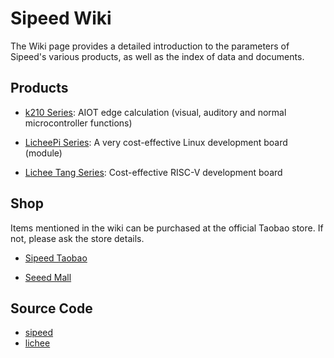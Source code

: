Sipeed Wiki
======

The Wiki page provides a detailed introduction to the parameters of Sipeed's various products, as well as the index of data and documents.

## Products

* [k210 Series](k210/README.md): AIOT edge calculation (visual, auditory and normal microcontroller functions)

* [LicheePi Series](lichee/README.md): A very cost-effective Linux development board (module)

* [Lichee Tang Series](tang/README.md): Cost-effective RISC-V development board


## Shop

Items mentioned in the wiki can be purchased at the official Taobao store. If not, please ask the store details.

* [Sipeed Taobao](https://shop365481095.taobao.com/)

* [Seeed Mall](https://www.seeedstudio.com/catalogsearch/result/?cat=&q=sipeed)


## Source Code

* [sipeed](https://github.com/sipeed)
* [lichee](https://github.com/Lichee-Pi)

